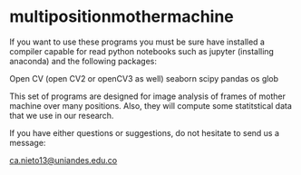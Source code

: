 # multipositionmothermachine

If you want to use these programs you must be sure have installed a compiler capable for read python notebooks such as jupyter (installing anaconda) and the following packages:

Open CV (open CV2 or openCV3 as well)
seaborn 
scipy
pandas
os
glob

This set of programs are designed for image analysis of frames of mother machine over many positions. Also, they will compute some statitstical data that we use in our research.

If you have either questions or suggestions, do not hesitate to send us a message:

ca.nieto13@uniandes.edu.co

